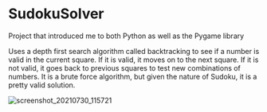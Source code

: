 # SudokuSolver

Project that introduced me to both Python as well as the Pygame library

Uses a depth first search algorithm called backtracking to see if a number is valid in the current square. If it is valid, it moves on to the next square.
If it is not valid, it goes back to previous squares to test new combinations of numbers. It is a brute force algorithm, but given the nature of Sudoku,
it is a pretty valid solution.

![screenshot_20210730_115721](https://user-images.githubusercontent.com/48459796/127611559-a0047e5a-fd15-4a76-9bdd-c3115c1f7a4a.png)
